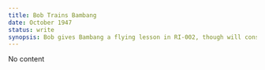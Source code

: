 ```yaml
---
title: Bob Trains Bambang
date: October 1947 
status: write
synopsis: Bob gives Bambang a flying lesson in RI-002, though will considerable difficulty because of Bambang's poor command of English.
---
```

No content
